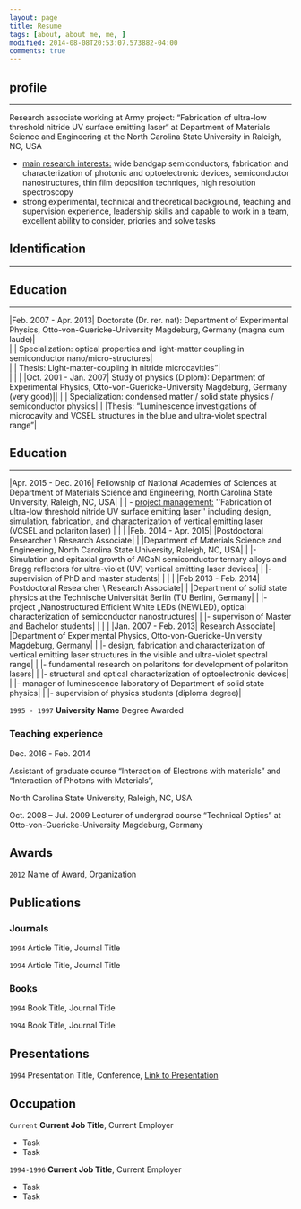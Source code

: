 ```yaml
---
layout: page
title: Resume
tags: [about, about me, me, ]
modified: 2014-08-08T20:53:07.573882-04:00
comments: true
---
```



## profile

***

Research associate working at Army project: “Fabrication of ultra-low threshold nitride UV surface emitting laser“ at Department of Materials Science and Engineering at the North Carolina State University in Raleigh, NC, USA  

* <u>main research interests:</u> wide bandgap semiconductors, fabrication and characterization of photonic and optoelectronic devices, semiconductor nanostructures, thin film deposition techniques, high resolution spectroscopy 
* strong experimental, technical and theoretical background, teaching and supervision experience, leadership skills and capable to work in a team, excellent ability to consider, priories and solve tasks

## Identification

***



## Education

***

|Feb. 2007 - Apr. 2013|	Doctorate (Dr. rer. nat): Department of Experimental Physics, Otto-von-Guericke-University Magdeburg, Germany (magna cum laude)|  
| | Specialization: optical properties and light-matter coupling in semiconductor nano/micro-structures|  
| | Thesis: Light-matter-coupling in nitride microcavities”|  
| | |
|Oct. 2001 - Jan. 2007|	Study of physics (Diplom): Department of Experimental Physics, Otto-von-Guericke-University Magdeburg, Germany (very good)||
| | Specialization: condensed matter / solid state physics / semiconductor physics|
| |Thesis: “Luminescence investigations of microcavity and VCSEL structures in the blue and ultra-violet spectral range”|

## Education

***

|Apr. 2015 - Dec. 2016| Fellowship of National Academies of Sciences at Department of Materials Science and Engineering, North Carolina State University, Raleigh, NC, USA|
| | - <u>project management:</u> ''Fabrication of ultra-low threshold nitride UV surface emitting laser'' including design, simulation, fabrication, and characterization of vertical emitting laser (VCSEL and polariton laser)
| | |
|Feb. 2014 - Apr. 2015| |Postdoctoral Researcher \ Research Associate|
| |Department of Materials Science and Engineering, North Carolina State University, Raleigh, NC, USA|
| |- Simulation and epitaxial growth of AlGaN semiconductor ternary alloys and Bragg reflectors for ultra-violet (UV) vertical emitting laser devices|
| |- supervision of PhD and master students|
| | |
|Feb 2013 - Feb. 2014| Postdoctoral Researcher \ Research Associate|
| |Department of solid state physics at the Technische Universität Berlin (TU Berlin), Germany|
| |- project „Nanostructured Efficient White LEDs (NEWLED), optical characterization of semiconductor nanostructures|
| |- supervison of Master and Bachelor students|
| | |
|Jan. 2007 - Feb. 2013| Research Associate|
|Department of Experimental Physics, Otto-von-Guericke-University Magdeburg, Germany|
| |- design, fabrication and characterization of vertical emitting laser structures in the visible and ultra-violet spectral range|
| |- fundamental research on polaritons for development of polariton lasers|
| |- structural and optical characterization of optoelectronic devices|
| |- manager of luminescence laboratory of Department of solid state physics|
| |- supervision of physics students (diploma degree)|


`1995 - 1997`
__University Name__
Degree Awarded 

### Teaching experience

Dec. 2016 - Feb. 2014

Assistant of graduate course “Interaction of Electrons with materials” and
“Interaction of Photons with Materials”,

North Carolina State University, Raleigh, NC, USA 

Oct. 2008 – Jul. 2009
Lecturer of undergrad course “Technical Optics” at Otto-von-Guericke-University Magdeburg, Germany


## Awards

`2012`
Name of Award, Organization 

## Publications

<!-- A list is also available [online](http://scholar.google.co.uk/citations?user=LTOTl0YAAAAJ) -->

### Journals

`1994`
Article Title, Journal Title

`1994`
Article Title, Journal Title

### Books

`1994`
Book Title, Journal Title

`1994`
Book Title, Journal Title


## Presentations

`1994`
Presentation Title, Conference, <a href="http://MyWebsite.tld/presentation1">Link to Presentation</a>


## Occupation

`Current`
__Current Job Title__, Current Employer 

- Task
- Task

`1994-1996`
__Current Job Title__, Current Employer 

- Task
- Task



<!-- ### Footer

Last updated: May 2013 -->


